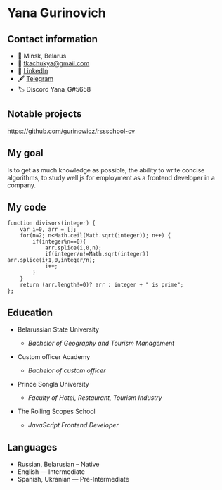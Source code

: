 # Yana Gurinovich

## Contact information
+ 📍 Minsk, Belarus
+ 📧 tkachukya@gmail.com
+ 💼 [LinkedIn](https://www.linkedin.com/in/yana-gurinovich-170a27101/)
+ 🖋️ [Telegram](https://t.me/Yana_Gurinovich)
+ 🏷️ Discord Yana_G#5658

## Notable projects
https://github.com/gurinowicz/rssschool-cv

## My goal
Is to get as much knowledge as possible, the ability to write concise algorithms, to study well js for employment as a frontend developer in a company.

## My code
```
function divisors(integer) {
    var i=0, arr = [];
    for(n=2; n<Math.ceil(Math.sqrt(integer)); n++) {
        if(integer%n==0){
            arr.splice(i,0,n);
            if(integer/n!=Math.sqrt(integer)) arr.splice(i+1,0,integer/n);
            i++;
        }
    }
    return (arr.length!=0)? arr : integer + " is prime";
}; 
``` 

## Education
* Belarussian State University
    + *Bachelor of Geography and Tourism Management*

* Custom officer Academy
    + *Bachelor of custom officer*

* Prince Songla University
    + *Faculty of Hotel, Restaurant, Tourism Industry*

* The Rolling Scopes School
    + *JavaScript Frontend Developer*

## Languages
* Russian, Belarusian – Native
* English — Intermediate
* Spanish, Ukranian — Pre-Intermediate
